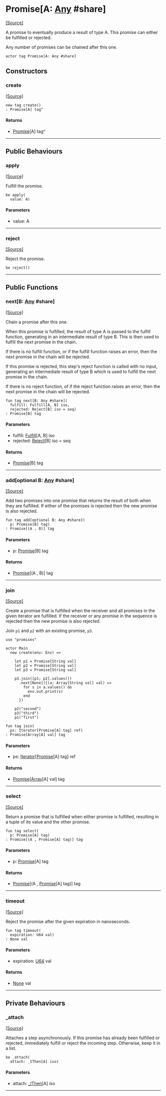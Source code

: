 # Promise\[A: [Any](builtin-Any.md) #share\]
<span class="source-link">[[Source]](src/promises/promise.md#L94)</span>

A promise to eventually produce a result of type A. This promise can either
be fulfilled or rejected.

Any number of promises can be chained after this one.


```pony
actor tag Promise[A: Any #share]
```

## Constructors

### create
<span class="source-link">[[Source]](src/promises/promise.md#L94)</span>


```pony
new tag create()
: Promise[A] tag^
```

#### Returns

* [Promise](promises-Promise.md)\[A\] tag^

---

## Public Behaviours

### apply
<span class="source-link">[[Source]](src/promises/promise.md#L104)</span>


Fulfill the promise.


```pony
be apply(
  value: A)
```
#### Parameters

*   value: A

---

### reject
<span class="source-link">[[Source]](src/promises/promise.md#L120)</span>


Reject the promise.


```pony
be reject()
```

---

## Public Functions

### next\[B: [Any](builtin-Any.md) #share\]
<span class="source-link">[[Source]](src/promises/promise.md#L136)</span>


Chain a promise after this one.

When this promise is fulfilled, the result of type A is passed to the
fulfill function, generating in an intermediate result of type B. This
is then used to fulfill the next promise in the chain.

If there is no fulfill function, or if the fulfill function raises an
error, then the next promise in the chain will be rejected.

If this promise is rejected, this step's reject function is called with no
input, generating an intermediate result of type B which is used to
fulfill the next promise in the chain.

If there is no reject function, of if the reject function raises an error,
then the next promise in the chain will be rejected.


```pony
fun tag next[B: Any #share](
  fulfill: Fulfill[A, B] iso,
  rejected: Reject[B] iso = seq)
: Promise[B] tag
```
#### Parameters

*   fulfill: [Fulfill](promises-Fulfill.md)\[A, B\] iso
*   rejected: [Reject](promises-Reject.md)\[B\] iso = seq

#### Returns

* [Promise](promises-Promise.md)\[B\] tag

---

### add\[optional B: [Any](builtin-Any.md) #share\]
<span class="source-link">[[Source]](src/promises/promise.md#L163)</span>


Add two promises into one promise that returns the result of both when
they are fulfilled. If either of the promises is rejected then the new
promise is also rejected.


```pony
fun tag add[optional B: Any #share](
  p: Promise[B] tag)
: Promise[(A , B)] tag
```
#### Parameters

*   p: [Promise](promises-Promise.md)\[B\] tag

#### Returns

* [Promise](promises-Promise.md)\[(A , B)\] tag

---

### join
<span class="source-link">[[Source]](src/promises/promise.md#L199)</span>


Create a promise that is fulfilled when the receiver and all promises in
the given iterator are fulfilled. If the receiver or any promise in the
sequence is rejected then the new promise is also rejected.

Join `p1` and `p2` with an existing promise, `p3`.
```pony
use "promises"

actor Main
  new create(env: Env) =>

    let p1 = Promise[String val]
    let p2 = Promise[String val]
    let p3 = Promise[String val]

    p3.join([p1; p2].values())
      .next[None]({(a: Array[String val] val) =>
        for s in a.values() do
          env.out.print(s)
        end
      })

    p2("second")
    p3("third")
    p1("first")
```


```pony
fun tag join(
  ps: Iterator[Promise[A] tag] ref)
: Promise[Array[A] val] tag
```
#### Parameters

*   ps: [Iterator](builtin-Iterator.md)\[[Promise](promises-Promise.md)\[A\] tag\] ref

#### Returns

* [Promise](promises-Promise.md)\[[Array](builtin-Array.md)\[A\] val\] tag

---

### select
<span class="source-link">[[Source]](src/promises/promise.md#L233)</span>


Return a promise that is fulfilled when either promise is fulfilled,
resulting in a tuple of its value and the other promise.


```pony
fun tag select(
  p: Promise[A] tag)
: Promise[(A , Promise[A] tag)] tag
```
#### Parameters

*   p: [Promise](promises-Promise.md)\[A\] tag

#### Returns

* [Promise](promises-Promise.md)\[(A , [Promise](promises-Promise.md)\[A\] tag)\] tag

---

### timeout
<span class="source-link">[[Source]](src/promises/promise.md#L257)</span>


Reject the promise after the given expiration in nanoseconds.


```pony
fun tag timeout(
  expiration: U64 val)
: None val
```
#### Parameters

*   expiration: [U64](builtin-U64.md) val

#### Returns

* [None](builtin-None.md) val

---

## Private Behaviours

### _attach
<span class="source-link">[[Source]](src/promises/promise.md#L270)</span>


Attaches a step asynchronously. If this promise has already been fulfilled
or rejected, immediately fulfill or reject the incoming step. Otherwise,
keep it in a list.


```pony
be _attach(
  attach: _IThen[A] iso)
```
#### Parameters

*   attach: [_IThen](promises-_IThen.md)\[A\] iso

---

